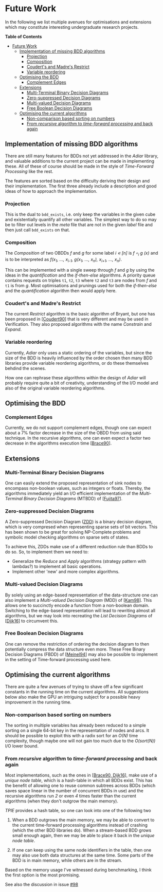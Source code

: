 # Future Work
In the following we list multiple avenues for optimisations and extensions which
may constitute interesting undergraduate research projects.

<!-- markdown-toc start - Don't edit this section. Run M-x markdown-toc-refresh-toc -->
**Table of Contents**

- [Future Work](#future-work)
    - [Implementation of missing BDD algorithms](#implementation-of-missing-bdd-algorithms)
        - [Projection](#projection)
        - [Composition](#composition)
        - [Coudert's and Madre's Restrict](#couderts-and-madres-restrict)
        - [Variable reordering](#variable-reordering)
    - [Optimising the BDD](#optimising-the-bdd)
        - [Complement Edges](#complement-edges)
    - [Extensions](#extensions)
        - [Multi-Terminal Binary Decision Diagrams](#multi-terminal-binary-decision-diagrams)
        - [Zero-suppressed Decision Diagrams](#zero-suppressed-decision-diagrams)
        - [Multi-valued Decision Diagrams](#multi-valued-decision-diagrams)
        - [Free Boolean Decision Diagrams](#free-boolean-decision-diagrams)
    - [Optimising the current algorithms](#optimising-the-current-algorithms)
        - [Non-comparison based sorting on numbers](#non-comparison-based-sorting-on-numbers)
        - [From _recursive_ algorithm to _time-forward processing_ and back again](#from-recursive-algorithm-to-time-forward-processing-and-back-again)

<!-- markdown-toc end -->


## Implementation of missing BDD algorithms
There are still many features for BDDs not yet addressed in the _Adiar_ library,
and valuable additions to the current project can be made in implementing these.
All of these of course should be made in the style of _Time-Forward Processing_
like the rest.

The features are sorted based on the difficulty deriving their design and their
implementation. The first three already include a description and good ideas of
how to approach the implementation.

### Projection

This is the dual to `bdd_exists`, i.e. only keep the variables in the given cube
and existentially quantify all other variables. The simplest way to do so may be
to filter out levels in the _meta_ file that are not in the given _label_ file
and then just call `bdd_exists` on that.

### Composition
The _Composition_ of two OBDDs _f_ and _g_ for some label _i ∊ [n]_ is
_f ∘<sub>i</sub> g (x)_ and is to be interpreted as _f(x<sub>1</sub>, ...,
x<sub>i-1</sub>, g(x<sub>1</sub>, ..., x<sub>n</sub>), x<sub>i+1</sub>, ...,
x<sub>n</sub>)_.

This can be implemented with a single sweep through _f_ and _g_ by using the
ideas in the _quantification_ and the _if-then-else_ algorithms. A priority
queue contains requests on triples `t1`, `t2`, `t3` where `t2` and `t3` are
nodes from _f_ and `t1` is from _g_. Most optimisations and prunings used for
both the _if-then-else_ and the _quantification_ algorithm then would apply
here.

### Coudert's and Madre's Restrict
The current _Restrict_ algorithm is the basic algorithm of Bryant, but one has
been proposed in [[Coudert90](README.md#references)] that is very different and
may be used in Verification. They also proposed algorithms with the name
_Constrain_ and _Expand_.

### Variable reordering
Currently, _Adiar_ only uses a static ordering of the variables, but since the
size of the BDD is heavily influenced by the order chosen then many BDD
libraries provide variable reordering algorithms, or do these themselves
behdind the scenes.

How one can rephrase these algorithms within the design of _Adiar_ will probably
require quite a bit of creativity, understanding of the I/O model and also of
the original variable reordering algorithms.


## Optimising the BDD

### Complement Edges
Currently, we do not support complement edges, though one can expect about a 7%
factor decrease in the size of the OBDD from using said technique. In the
recursive algorithms, one can even expect a factor two decrease in the
algorithms execution time [[Brace90](README.md#references)].


## Extensions

### Multi-Terminal Binary Decision Diagrams
One can easily extend the proposed representation of sink nodes to encompass
non-boolean values, such as integers or floats. Thereby, the algorithms
immediately yield an I/O efficient implementation of the _Multi-Terminal Binary
Decision Diagrams_ (MTBDD) of [[Fujita97](README.md#references)].

### Zero-suppressed Decision Diagrams
A Zero-suppressed Decision Diagram
([ZDD](https://en.wikipedia.org/wiki/Zero-suppressed_decision_diagram)) is a
binary decision diagram, which is very compresed when representing sparse sets
of bit vectors. This has been shown to be great for solving NP-Complete problems
and symbolic model checking algorithms on sparse sets of states.

To achieve this, ZDDs make use of a different reduction rule than BDDs to do so.
So, to implement them we need to:

- Generalize the _Reduce_ and _Apply_ algorithms (strategy pattern with lambdas?)
  to implement all basic operations.
- Implement other 'new' and more complex algorithms.

### Multi-valued Decision Diagrams
By solely using an edge-based representation of the data-structure one can also
implement a _Multi-valued Decision Diagram_ (MDD) of
[[Kam98](README.md#references)]. This allows one to succinctly encode a function
from a non-boolean domain. Switching to the edge-based representation will lead
to rewriting almost all algorithms, but we may look into recreating the _List
Decision Diagrams_ of [[Dijk16](README.md#references)] to circumvent this.

### Free Boolean Decision Diagrams
One can remove the restriction of ordering the decision diagram to then
potentially compress the data structure even more. These Free Binary Decision
Diagrams (FBDD) of [[Meinel94](README.md#references)] may also be possible to
implement in the setting of Time-forward processing used here.


## Optimising the current algorithms
There are quite a few avenues of trying to shave off a few significant constants
in the running time on the current algorithms. All suggestions below also make
the GPU an intriguing subject for a possible heavy improvement in the running
time.

### Non-comparison based sorting on numbers
The sorting in multiple variables has already been reduced to a simple sorting
on a single 64-bit key in the representation of nodes and arcs. It should be
possible to exploit this with a radix sort for an _O(N)_ time complexity, though
maybe one will not gain too much due to the _O(sort(N))_ I/O lower bound.

### From _recursive_ algorithm to _time-forward processing_ and back again
Most implementations, such as the ones in [[Brace90,
Dijk16](README.md#references)], make use of a _unique node table_, which is a
hash-table in which all BDDs exist. This has the benefit of allowing one to
reuse common subtrees across BDDs (which saves space linear in the number of
concurrent BDDs in use) and the recursive algorithms run _2_ or even _4_ times
faster than the current algorithms (when they don't outgrow the main memory).

_TPIE_ provides a hash table, so one can look into one of the following two

1. When a BDD outgrows the main memory, we may be able to convert to the current
   time-forward processing algorithms instead of crashing (which the other BDD
   libraries do). When a stream-based BDD grows small enough again, then we may
   be able to place it back in the _unique node table_.

2. If one can keep using the same node identifiers in the table, then one may
   also use both data structures at the same time. Some parts of the BDD is in
   main memory, while others are in the stream.

Based on the memory usage I've witnessed during benchmarking, I think the first
option is the most promising.

See also the discussion in issue [#98](https://github.com/SSoelvsten/adiar/issues/98)
